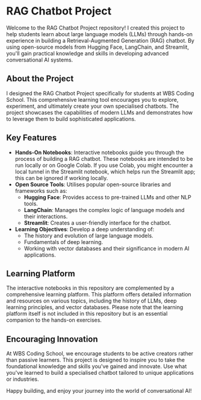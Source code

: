 # RAG Chatbot Project

Welcome to the RAG Chatbot Project repository! I created this project to help students learn about large language models (LLMs) through hands-on experience in building a Retrieval-Augmented Generation (RAG) chatbot. By using open-source models from Hugging Face, LangChain, and Streamlit, you'll gain practical knowledge and skills in developing advanced conversational AI systems.

## About the Project

I designed the RAG Chatbot Project specifically for students at WBS Coding School. This comprehensive learning tool encourages you to explore, experiment, and ultimately create your own specialised chatbots. The project showcases the capabilities of modern LLMs and demonstrates how to leverage them to build sophisticated applications.

## Key Features

- **Hands-On Notebooks**: Interactive notebooks guide you through the process of building a RAG chatbot. These notebooks are intended to be run locally or on Google Colab. If you use Colab, you might encounter a local tunnel in the Streamlit notebook, which helps run the Streamlit app; this can be ignored if working locally.
- **Open Source Tools**: Utilises popular open-source libraries and frameworks such as:
  - **Hugging Face**: Provides access to pre-trained LLMs and other NLP tools.
  - **LangChain**: Manages the complex logic of language models and their interactions.
  - **Streamlit**: Creates a user-friendly interface for the chatbot.
- **Learning Objectives**: Develop a deep understanding of:
  - The history and evolution of large language models.
  - Fundamentals of deep learning.
  - Working with vector databases and their significance in modern AI applications.

## Learning Platform

The interactive notebooks in this repository are complemented by a comprehensive learning platform. This platform offers detailed information and resources on various topics, including the history of LLMs, deep learning principles, and vector databases. Please note that the learning platform itself is not included in this repository but is an essential companion to the hands-on exercises.

## Encouraging Innovation

At WBS Coding School, we encourage students to be active creators rather than passive learners. This project is designed to inspire you to take the foundational knowledge and skills you've gained and innovate. Use what you've learned to build a specialised chatbot tailored to unique applications or industries.

Happy building, and enjoy your journey into the world of conversational AI!
